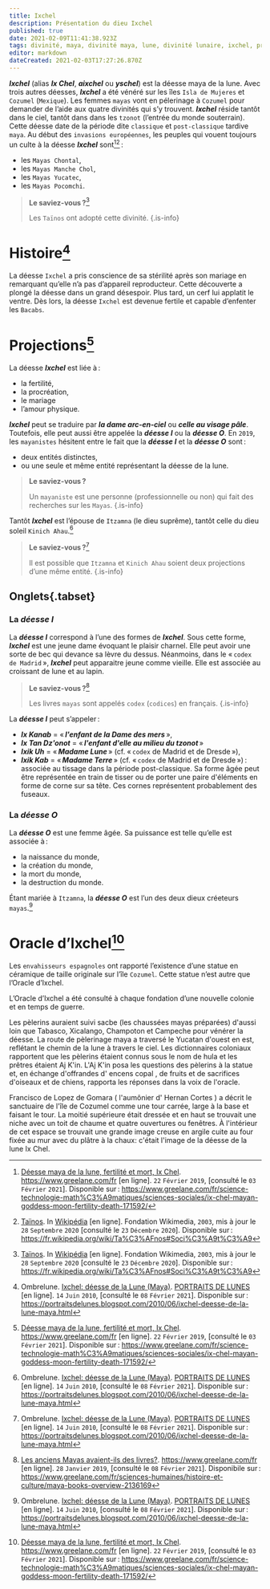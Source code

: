 ```yaml
---
title: Ixchel
description: Présentation du dieu Ixchel
published: true
date: 2021-02-09T11:41:38.923Z
tags: divinité, maya, divinité maya, lune, divinité lunaire, ixchel, projection divine, divinité de la lune, déesse, déesse maya, déesse ixchel
editor: markdown
dateCreated: 2021-02-03T17:27:26.870Z
---
```


***Ixchel*** (alias ***Ix Chel***, ***aixchel*** ou ***yschel***) est la déesse maya de la lune. Avec trois autres déesses, ***Ixchel*** a été vénéré sur les îles `Isla de Mujeres` et `Cozumel` (`Mexique`). Les femmes `mayas` vont en pélerinage à `Cozumel` pour demander de l’aide aux quatre divinités qui s’y trouvent.
***Ixchel*** réside tantôt dans le ciel, tantôt dans dans les `tzonot` (l’entrée du monde souterrain). Cette déesse date de la période dite `classique` et `post-classique` tardive `maya`. Au début des `invasions européennes`, les peuples qui vouent toujours un culte à la déesse ***Ixchel*** sont[^1][^10] :
* les `Mayas Chontal`,
* les `Mayas Manche Chol`,
* les `Mayas Yucatec`,
* les `Mayas Pocomchi`.

> **Le saviez-vous ?**[^10]
>
> Les `Taïnos` ont adopté cette divinité.
{.is-info}

# Histoire[^2]

La déesse `Ixchel` a pris conscience de sa stérilité après son mariage en remarquant qu’elle n’a pas d’appareil reproducteur. Cette découverte a plongé la déesse dans un grand désespoir. Plus tard, un cerf lui applatit le ventre. Dès lors, la déesse `Ixchel` est devenue fertile et capable d’enfenter les `Bacabs`.

# Projections[^1]

La déesse ***Ixchel*** est liée à :
* la fertilité,
* la procréation,
* le mariage
* l’amour physique.

***Ixchel*** peut se traduire par ***la dame arc-en-ciel*** ou ***celle au visage pâle***. Toutefois, elle peut aussi être appelée la ***déesse I*** ou la ***déesse O***. En `2019`, les `mayanistes` hésitent entre le fait que la ***déesse I*** et la ***déesse O*** sont :
* deux entités distinctes,
* ou une seule et même entité représentant la déesse de la lune.

> **Le saviez-vous ?**
>
> Un `mayaniste` est une personne (professionnelle ou non) qui fait des recherches sur les `Mayas`.
{.is-info}

Tantôt ***Ixchel*** est l’épouse de `Itzamna` (le dieu suprême), tantôt celle du dieu soleil `Kinich Ahau`.[^2]

> **Le saviez-vous ?**[^2]
>
> Il est possible que `Itzamna` et `Kinich Ahau` soient deux projections d’une même entité.
{.is-info}

## Onglets{.tabset}

### La ***déesse I***

La ***déesse I*** correspond à l’une des formes de ***Ixchel***.
Sous cette forme, ***Ixchel*** est une jeune dame évoquant le plaisir charnel. Elle peut avoir une sorte de bec qui devance sa lèvre du dessus. Néanmoins, dans le « `codex de Madrid` », ***Ixchel*** peut apparaitre jeune comme vieille.
Elle est associée au croissant de lune et au lapin.

> **Le saviez-vous ?**[^3]
>
> Les livres `mayas` sont appelés `codex` (`codices`) en français.
{.is-info}

La ***déesse I*** peut s’appeler :
* ***Ix Kanab*** = « ***l'enfant de la Dame des mers*** »,
* ***Ix Tan Dz'onot*** = « ***l'enfant d'elle au milieu du tzonot*** »
* ***Ixik Uh*** = « ***Madame Lune*** »  (cf. « `codex` de Madrid et de Dresde »),
* ***Ixik Kab*** = « ***Madame Terre*** » (cf. « `codex` de Madrid et de Dresde ») : associée au tissage dans la période post-classique. Sa forme âgée peut être représentée en train de tisser ou de porter une paire d'éléments en forme de corne sur sa tête. Ces cornes représentent probablement des fuseaux.

### La ***déesse O***

La ***déesse O*** est une femme âgée. Sa puissance est telle qu’elle est associée à :
* la naissance du monde,
* la création du monde,
* la mort du monde,
* la destruction du monde.

Étant mariée à `Itzamna`, la ***déesse O*** est l’un des deux dieux créeteurs `mayas`.[^2]

# Oracle d’Ixchel[^1]

Les `envahisseurs espagnoles` ont rapporté l’existence d’une statue en céramique de taille originale sur l’île `Cozumel`. Cette statue n’est autre que l’Oracle d’Ixchel.

L’Oracle d’Ixchel a été consulté à chaque fondation d’une nouvelle colonie et en temps de guerre.

Les pèlerins auraient suivi sacbe (les chaussées mayas préparées) d'aussi loin que Tabasco, Xicalango, Champoton et Campeche pour vénérer la déesse. La route de pèlerinage maya a traversé le Yucatan d'ouest en est, reflétant le chemin de la lune à travers le ciel. Les dictionnaires coloniaux rapportent que les pèlerins étaient connus sous le nom de hula et les prêtres étaient Aj K'in. L'Aj K'in posa les questions des pèlerins à la statue et, en échange d'offrandes d' encens copal , de fruits et de sacrifices d'oiseaux et de chiens, rapporta les réponses dans la voix de l'oracle.

Francisco de Lopez de Gomara ( l'aumônier d' Hernan Cortes ) a décrit le sanctuaire de l'île de Cozumel comme une tour carrée, large à la base et faisant le tour. La moitié supérieure était dressée et en haut se trouvait une niche avec un toit de chaume et quatre ouvertures ou fenêtres. À l'intérieur de cet espace se trouvait une grande image creuse en argile cuite au four fixée au mur avec du plâtre à la chaux: c'était l'image de la déesse de la lune Ix Chel. 

[^1]: [Déesse maya de la lune, fertilité et mort, Ix Chel](https://www.greelane.com/fr/science-technologie-math%C3%A9matiques/sciences-sociales/ix-chel-mayan-goddess-moon-fertility-death-171592/). https://www.greelane.com/fr [en ligne]. `22` `Février` `2019`, [consulté le `03` `Février` `2021`]. Disponible sur : https://www.greelane.com/fr/science-technologie-math%C3%A9matiques/sciences-sociales/ix-chel-mayan-goddess-moon-fertility-death-171592/

[^2]: Ombrelune. [Ixchel: déesse de la Lune (Maya)](https://portraitsdelunes.blogspot.com/2010/06/ixchel-deesse-de-la-lune-maya.html). [PORTRAITS DE LUNES](https://portraitsdelunes.blogspot.com/) [en ligne]. `14` `Juin` `2010`, [consulté le `08` `Février` `2021`]. Disponible sur : https://portraitsdelunes.blogspot.com/2010/06/ixchel-deesse-de-la-lune-maya.html

[^3]: [Les anciens Mayas avaient-ils des livres?](https://www.greelane.com/fr/sciences-humaines/histoire-et-culture/maya-books-overview-2136169). https://www.greelane.com/fr [en ligne]. `28` `Janvier` `2019`, [consulté le `08` `Février` `2021`]. Disponibile sur : https://www.greelane.com/fr/sciences-humaines/histoire-et-culture/maya-books-overview-2136169

[^10]: [Taïnos](https://fr.wikipedia.org/wiki/Ta%C3%AFnos#Soci%C3%A9t%C3%A9). In [Wikipédia](https://wikipedia.org) [en ligne]. Fondation Wikimedia, `2003`, mis à jour le `28` `Septembre` `2020` [consulté le `23` `Décembre` `2020`]. Disponible sur : https://fr.wikipedia.org/wiki/Ta%C3%AFnos#Soci%C3%A9t%C3%A9